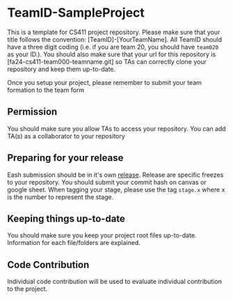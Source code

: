 # TeamID-SampleProject
This is a template for CS411 project repository. Please make sure that your title follows the convention: [TeamID]-[YourTeamName]. All TeamID should have a three digit coding (i.e. if you are team 20, you should have `team020` as your ID.). You should also make sure that your url for this repository is [fa24-cs411-team000-teamname.git] so TAs can correctly clone your repository and keep them up-to-date.

Once you setup your project, please remember to submit your team formation to the team form

## Permission
You should make sure you allow TAs to access your repository. You can add TA(s) as a collaborator to your repository

## Preparing for your release
Eash submission should be in it's own [release](https://docs.github.com/en/repositories/releasing-projects-on-github/about-releases). Release are specific freezes to your repository. You should submit your commit hash on canvas or google sheet. When tagging your stage, please use the tag `stage.x` where x is the number to represent the stage.

## Keeping things up-to-date
You should make sure you keep your project root files up-to-date. Information for each file/folders are explained.

## Code Contribution
Individual code contribution will be used to evaluate individual contribution to the project.
